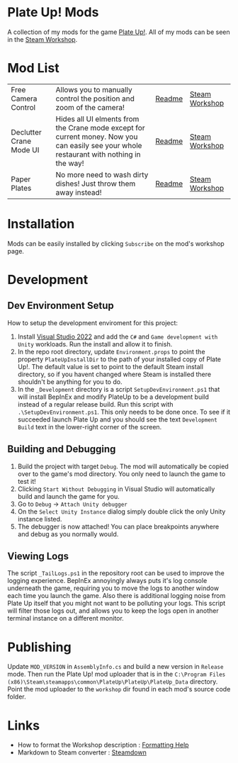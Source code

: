 # Plate Up! Mods

A collection of my mods for the game [Plate Up!](https://store.steampowered.com/app/1599600/PlateUp/).  All of my mods can be seen in the [Steam Workshop](https://steamcommunity.com/id/suuhduude/myworkshopfiles/?appid=1599600).

# Mod List

<table>
      <tr>
        <td>Free Camera Control</td>
        <td>Allows you to manually control the position and zoom of the camera!</td>
        <td> <a href="https://github.com/tpill90/PlateUp-Mods/blob/master/FreeCameraControl/README.md">Readme</a> </td>
        <td> <a href="https://steamcommunity.com/sharedfiles/filedetails/?id=3437341535">Steam Workshop</a> </td>
      </tr>
      <tr>
        <td>Declutter Crane Mode UI</td>
        <td>Hides all UI elments from the Crane mode except for current money.  Now you can easily see your whole restaurant with nothing in the way! </td>
        <td> <a href="https://github.com/tpill90/PlateUp-Mods/blob/master/DeclutterCraneModeUI/README.md">Readme</a> </td>
        <td> <a href="https://steamcommunity.com/sharedfiles/filedetails/?id=3443928799">Steam Workshop</a> </td>
      </tr>
      <tr>
        <td>Paper Plates</td>
        <td>No more need to wash dirty dishes!  Just throw them away instead! </td>
        <td> <a href="https://github.com/tpill90/PlateUp-Mods/blob/master/PaperPlates/README.md">Readme</a> </td>
        <td> <a href="https://steamcommunity.com/sharedfiles/filedetails/?id=3569921419">Steam Workshop</a> </td>
      </tr>
</table>

# Installation
Mods can be easily installed by clicking `Subscribe` on the mod's workshop page.

# Development

## Dev Environment Setup

How to setup the development enviroment for this project:

1. Install [Visual Studio 2022](https://visualstudio.microsoft.com) and add the `C#` and `Game development with Unity` workloads.  Run the install and allow it to finish.
2. In the repo root directory, update `Environment.props` to point the property `PlateUpInstallDir` to the path of your installed copy of Plate Up!.  The default value is set to point to the default Steam install directory, so if you havent changed where Steam is installed there shouldn't be anything for you to do.
3. In the `_Development` directory is a script `SetupDevEnvironment.ps1` that will install BepInEx and modify PlateUp to be a development build instead of a regular release build.  Run this script with `.\SetupDevEnvironment.ps1`.  This only needs to be done once.  To see if it succeeded launch Plate Up and you should see the text `Development Build` text in the lower-right corner of the screen.

## Building and Debugging

1. Build the project with target `Debug`. The mod will automatically be copied over to the game's mod directory.  You only need to launch the game to test it!
2. Clicking `Start Without Debugging` in Visual Studio will automatically build and launch the game for you.
3. Go to `Debug` -> `Attach Unity debugger`
4. On the `Select Unity Instance` dialog simply double click the only Unity instance listed.
5. The debugger is now attached!  You can place breakpoints anywhere and debug as you normally would.

## Viewing Logs

The script `_TailLogs.ps1` in the repository root can be used to improve the logging experience.  BepInEx annoyingly always puts it's log console underneath the game, requiring you to move the logs to another window each time you launch the game.  Also there is additional logging noise from Plate Up itself that you might not want to be polluting your logs.  This script will filter those logs out, and allows you to keep the logs open in another terminal instance on a different monitor.

# Publishing

Update `MOD_VERSION` in `AssemblyInfo.cs` and build a new version in `Release` mode.  Then run the Plate Up! mod uploader that is in the `C:\Program Files (x86)\Steam\steamapps\common\PlateUp\PlateUp\PlateUp_Data` directory.  Point the mod uploader to the `workshop` dir found in each mod's source code folder.

# Links

* How to format the Workshop description : [Formatting Help](https://steamcommunity.com/comment/Guide/formattinghelp)
* Markdown to Steam converter : [Steamdown](https://steamdown.vercel.app/)
